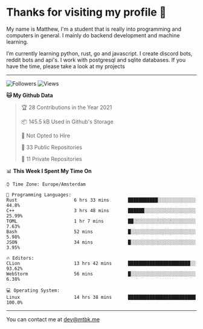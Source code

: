 # Thanks for visiting my profile 👋
My name is Matthew, I'm a student that is really into programming and computers in general. I mainly do backend development and machine learning.

I’m currently learning python, rust, go and javascript. I create discord bots, reddit bots and api's. I work with postgresql and sqlite databases. If you have the time, please take a look at my projects

---
![Followers](https://img.shields.io/github/followers/DankDumpster?style=social)
![Views](https://komarev.com/ghpvc/?username=DankDumpster&style=flat-square&color=green)
<!--START_SECTION:waka-->
**🐱 My Github Data** 

> 🏆 28 Contributions in the Year 2021
 > 
> 📦 145.5 kB Used in Github's Storage 
 > 
> 🚫 Not Opted to Hire
 > 
> 📜 33 Public Repositories 
 > 
> 🔑 11 Private Repositories  
 > 
📊 **This Week I Spent My Time On** 

```text
⌚︎ Time Zone: Europe/Amsterdam

💬 Programming Languages: 
Rust                     6 hrs 33 mins       ███████████░░░░░░░░░░░░░░   44.8% 
C++                      3 hrs 48 mins       ██████░░░░░░░░░░░░░░░░░░░   25.99% 
TOML                     1 hr 7 mins         ██░░░░░░░░░░░░░░░░░░░░░░░   7.63% 
Bash                     52 mins             █░░░░░░░░░░░░░░░░░░░░░░░░   5.98% 
JSON                     34 mins             █░░░░░░░░░░░░░░░░░░░░░░░░   3.95%

🔥 Editors: 
CLion                    13 hrs 42 mins      ███████████████████████░░   93.62% 
WebStorm                 56 mins             █░░░░░░░░░░░░░░░░░░░░░░░░   6.38%

💻 Operating System: 
Linux                    14 hrs 38 mins      █████████████████████████   100.0%

```


<!--END_SECTION:waka-->
-------

You can contact me at dev@mtbk.me
